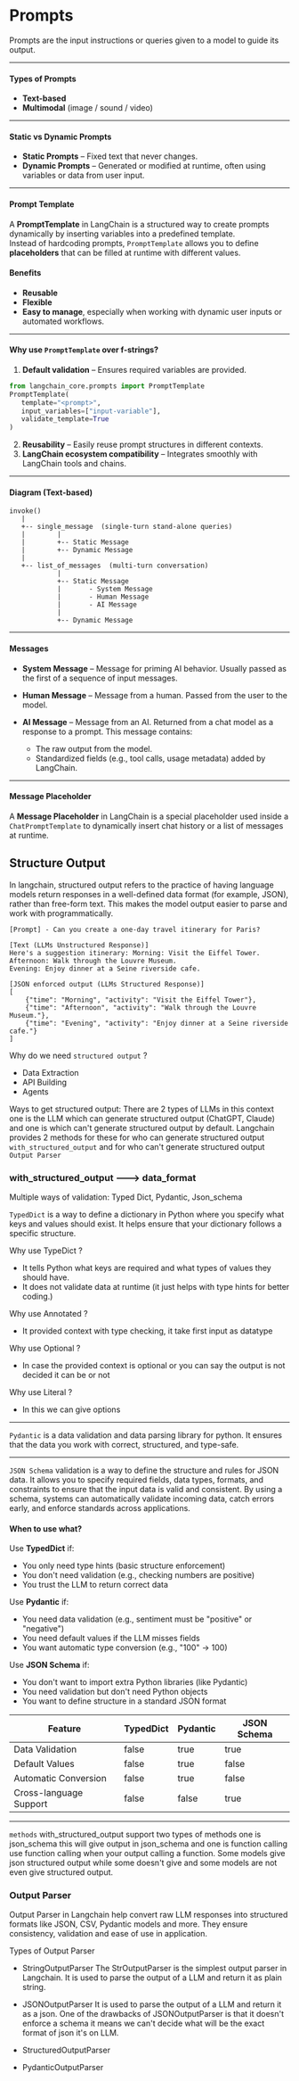 # Prompts

Prompts are the input instructions or queries given to a model to guide its output.

---

#### Types of Prompts
- **Text-based**
- **Multimodal** (image / sound / video)

---

#### Static vs Dynamic Prompts
- **Static Prompts** – Fixed text that never changes.
- **Dynamic Prompts** – Generated or modified at runtime, often using variables or data from user input.

---

#### Prompt Template

A **PromptTemplate** in LangChain is a structured way to create prompts dynamically by inserting variables into a predefined template.  
Instead of hardcoding prompts, `PromptTemplate` allows you to define **placeholders** that can be filled at runtime with different values.

#### Benefits
- **Reusable**
- **Flexible**
- **Easy to manage**, especially when working with dynamic user inputs or automated workflows.

---

#### Why use `PromptTemplate` over f-strings?
1. **Default validation** – Ensures required variables are provided.
```python
from langchain_core.prompts import PromptTemplate
PromptTemplate(
   template="<prompt>",
   input_variables=["input-variable"],
   validate_template=True
)
```

2. **Reusability** – Easily reuse prompt structures in different contexts.
3. **LangChain ecosystem compatibility** – Integrates smoothly with LangChain tools and chains.

---

#### Diagram (Text-based)

```
invoke()
   |
   +-- single_message  (single-turn stand-alone queries)
   |        |
   |        +-- Static Message
   |        +-- Dynamic Message
   |
   +-- list_of_messages  (multi-turn conversation)
            |
            +-- Static Message
            |       - System Message
            |       - Human Message
            |       - AI Message
            |
            +-- Dynamic Message
```

---

#### Messages

* **System Message** – Message for priming AI behavior. Usually passed as the first of a sequence of input messages.
* **Human Message** – Message from a human. Passed from the user to the model.
* **AI Message** – Message from an AI. Returned from a chat model as a response to a prompt.
  This message contains:

  * The raw output from the model.
  * Standardized fields (e.g., tool calls, usage metadata) added by LangChain.

---

#### Message Placeholder

A **Message Placeholder** in LangChain is a special placeholder used inside a `ChatPromptTemplate` to dynamically insert chat history or a list of messages at runtime.


## Structure Output
In langchain, structured output refers to the practice of having language models return responses in a well-defined data format (for example, JSON), rather than free-form text. This makes the model output easier to parse and work with programmatically.

```text
[Prompt] - Can you create a one-day travel itinerary for Paris?

[Text (LLMs Unstructured Response)] 
Here's a suggestion itinerary: Morning: Visit the Eiffel Tower.
Afternoon: Walk through the Louvre Museum.
Evening: Enjoy dinner at a Seine riverside cafe.

[JSON enforced output (LLMs Structured Response)]
[
    {"time": "Morning", "activity": "Visit the Eiffel Tower"},
    {"time": "Afternoon", "activity": "Walk through the Louvre Museum."},
    {"time": "Evening", "activity": "Enjoy dinner at a Seine riverside cafe."}
]
```
Why do we need `structured output` ?
- Data Extraction
- API Building
- Agents

Ways to get structured output: There are 2 types of LLMs in this context one is the LLM which can generate structured output (ChatGPT, Claude) and one is which can't generate structured output by default.
Langchain provides 2 methods for these for who can generate structured output `with_structured_output` and for who can't generate structured output `Output Parser`

### with_structured_output ---> data_format
Multiple ways of validation: Typed Dict, Pydantic, Json_schema

`TypedDict` is a way to define a dictionary in Python where you specify what keys and values should exist. It helps ensure that your dictionary follows a specific structure.

Why use TypeDict ?
- It tells Python what keys are required and what types of values they should have.
- It does not validate data at runtime (it just helps with type hints for better coding.)

Why use Annotated ?
- It provided context with type checking, it take first input as datatype 

Why use Optional ?
- In case the provided context is optional or you can say the output is not decided it can be or not

Why use Literal ?
- In this we can give options 

___

`Pydantic` is a data validation and data parsing library for python. It ensures that the data you work with correct, structured, and type-safe.

___

`JSON Schema` validation is a way to define the structure and rules for JSON data. It allows you to specify required fields, data types, formats, and constraints to ensure that the input data is valid and consistent. By using a schema, systems can automatically validate incoming data, catch errors early, and enforce standards across applications.

#### When to use what?

Use **TypedDict** if:
- You only need type hints (basic structure enforcement)
- You don't need validation (e.g., checking numbers are positive)
- You trust the LLM to return correct data

Use **Pydantic** if:
- You need data validation (e.g., sentiment must be "positive" or "negative")
- You need default values if the LLM misses fields
- You want automatic type conversion (e.g., "100" → 100)

Use **JSON Schema** if:
- You don't want to import extra Python libraries (like Pydantic)
- You need validation but don't need Python objects
- You want to define structure in a standard JSON format

| Feature                | TypedDict | Pydantic | JSON Schema |
|------------------------|-----------|----------|--------------|
| Data Validation        | false     | true     | true         |
| Default Values         | false     | true     | false        |
| Automatic Conversion   | false     | true     | false        |
| Cross-language Support | false     | false    | true         |

---

`methods` with_structured_output support two types of methods one is json_schema this will give output in json_schema and one is function calling use function calling when your output calling a function. Some models give json structured output while some doesn't give and some models are not even give structured output. 


### Output Parser

Output Parser in Langchain help convert raw LLM responses into structured formats like JSON, CSV, Pydantic models and more. They ensure consistency, validation and ease of use in application.

Types of Output Parser
- StringOutputParser
  The StrOutputParser is the simplest output parser in Langchain. It is used to parse the output of a LLM and return it as plain string.

- JSONOutputParser
  It is used to parse the output of a LLM and return it as a json. One of the drawbacks of JSONOutputParser is that it doesn't enforce a schema it means we can't decide what will be the exact format of json it's on LLM.

- StructuredOutputParser
- PydanticOutputParser

